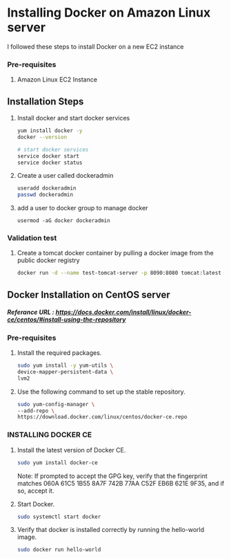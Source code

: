 # Installing Docker on Amazon Linux server

I followed these steps to install Docker on a new EC2 instance

### Pre-requisites

1. Amazon Linux EC2 Instance

## Installation Steps

1. Install docker and start docker services

   ```sh
   yum install docker -y
   docker --version

   # start docker services
   service docker start
   service docker status
   ```

1. Create a user called dockeradmin
   ```sh
   useradd dockeradmin
   passwd dockeradmin
   ```
1. add a user to docker group to manage docker
   ```
   usermod -aG docker dockeradmin
   ```

### Validation test

1. Create a tomcat docker container by pulling a docker image from the public docker registry
   ```sh
   docker run -d --name test-tomcat-server -p 8090:8080 tomcat:latest
   ```

## Docker Installation on CentOS server

##### Referance URL : https://docs.docker.com/install/linux/docker-ce/centos/#install-using-the-repository

### Pre-requisites

1. Install the required packages.

   ```sh
   sudo yum install -y yum-utils \
   device-mapper-persistent-data \
   lvm2
   ```

1. Use the following command to set up the stable repository.

   ```sh
   sudo yum-config-manager \
   --add-repo \
   https://download.docker.com/linux/centos/docker-ce.repo
   ```

### INSTALLING DOCKER CE

1. Install the latest version of Docker CE.

   ```sh
   sudo yum install docker-ce
   ```

   Note: If prompted to accept the GPG key, verify that the fingerprint matches
   060A 61C5 1B55 8A7F 742B 77AA C52F EB6B 621E 9F35, and if so, accept it.

1. Start Docker.

   ```sh
   sudo systemctl start docker
   ```

1. Verify that docker is installed correctly by running the hello-world image.
   ```sh
   sudo docker run hello-world
   ```
